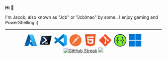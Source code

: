 **Hi** 👋 

I'm Jacob, also known as "Jcb" or "Jcblmao" by some.. I enjoy gaming and PowerShelling :)

---

<div id="body" align="center">
	<div>
		<img src="https://github.com/devicons/devicon/blob/master/icons/azure/azure-original.svg" title="Azure" alt="Azure" width="40" height="40"/>&nbsp;
		<img src="https://github.com/devicons/devicon/blob/master/icons/powershell/powershell-original.svg" title="PowerShell" alt="PS" width="40" height="40"/>&nbsp;
		<img src="https://github.com/devicons/devicon/blob/master/icons/vscode/vscode-original.svg" title="Visual Studio Code" alt="VS Code" width="40" height="40"/>&nbsp;
		<img src="https://github.com/devicons/devicon/blob/master/icons/postman/postman-original.svg" title="Postman" alt="Postman " width="40" height="40"/>&nbsp;
		<img src="https://github.com/devicons/devicon/blob/master/icons/html5/html5-original.svg" title="HTML5" alt="HTML" width="40" height="40"/>&nbsp;
		<img src="https://github.com/devicons/devicon/blob/master/icons/git/git-original.svg" title="Git" alt="Git" width="40" height="40"/>&nbsp;
		<img src="https://github.com/devicons/devicon/blob/master/icons/swagger/swagger-original.svg" title="Swagger" alt="Swagger" width="40" height="40"/>&nbsp;
		<img src="https://github.com/devicons/devicon/blob/master/icons/windows11/windows11-original.svg" title="Windows11" alt="Windows" width="40" height="40"/>&nbsp;
	</div>
	<div>
		<a href="https://git.io/streak-stats"><img src="https://github-readme-streak-stats.herokuapp.com?user=Jcblmao&theme=dark&mode=weekly&exclude_days=Sun%2CSat" alt="GitHub Streak" /></a>
		<picture>
			<source
				srcset="https://github-readme-stats.vercel.app/api?username=jcblmao&show_icons=true&theme=dark"
				media="(prefers-color-scheme: dark)"
				/>
			<source
				srcset="https://github-readme-stats.vercel.app/api?username=jcblmao&show_icons=true"
				media="(prefers-color-scheme: light), (prefers-color-scheme: no-preference)"
				/>
			<img src="https://github-readme-stats.vercel.app/api?username=jcblmao&show_icons=true"/>
		</picture>
	</div>
</div>
